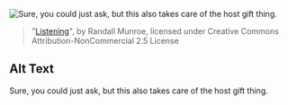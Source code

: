 ![Sure, you could just ask, but this also takes care of the host gift thing.](https://imgs.xkcd.com/comics/listening.png)
> "[Listening](https://xkcd.com/1807/)", by Randall Munroe, licensed under Creative Commons Attribution-NonCommercial 2.5 License

## Alt Text
Sure, you could just ask, but this also takes care of the host gift thing.
